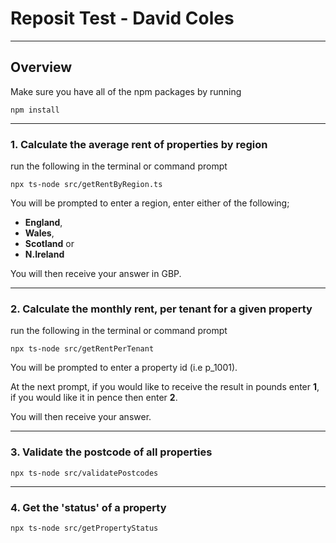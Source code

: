 # Reposit Test - David Coles
***
## Overview
Make sure you have all of the npm packages by running
```
npm install
```
***
### 1. Calculate the average rent of properties by region
run the following in the terminal or command prompt
```
npx ts-node src/getRentByRegion.ts
```
You will be prompted to enter a region, enter either of the following;
+ **England**,
+ **Wales**,
+ **Scotland** or
+ **N.Ireland**

You will then receive your answer in GBP. 
***
### 2. Calculate the monthly rent, per tenant for a given property
run the following in the terminal or command prompt
```
npx ts-node src/getRentPerTenant
```
You will be prompted to enter a property id (i.e p_1001).

At the next prompt, if you would like to receive the result in pounds enter **1**, if you would like it in pence then enter **2**. 

You will then receive your answer.
***
### 3. Validate the postcode of all properties
```
npx ts-node src/validatePostcodes
```
***
### 4. Get the 'status' of a property
```
npx ts-node src/getPropertyStatus
```